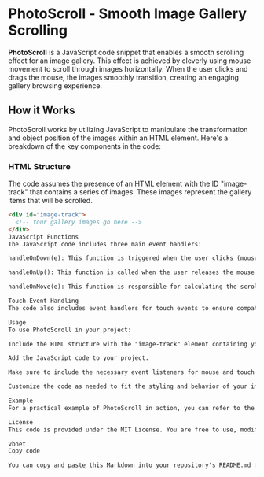 # PhotoScroll - Smooth Image Gallery Scrolling

**PhotoScroll** is a JavaScript code snippet that enables a smooth scrolling effect for an image gallery. This effect is achieved by cleverly using mouse movement to scroll through images horizontally. When the user clicks and drags the mouse, the images smoothly transition, creating an engaging gallery browsing experience.

## How it Works

PhotoScroll works by utilizing JavaScript to manipulate the transformation and object position of the images within an HTML element. Here's a breakdown of the key components in the code:

### HTML Structure

The code assumes the presence of an HTML element with the ID "image-track" that contains a series of images. These images represent the gallery items that will be scrolled.

```html
<div id="image-track">
  <!-- Your gallery images go here -->
</div>
JavaScript Functions
The JavaScript code includes three main event handlers:

handleOnDown(e): This function is triggered when the user clicks (mousedown) or touches (touchstart) the mouse. It records the initial mouse position.

handleOnUp(): This function is called when the user releases the mouse button (mouseup) or touch (touchend). It resets the mouse position and stores the previous scroll percentage.

handleOnMove(e): This function is responsible for calculating the scroll percentage based on mouse movement and applying smooth animations to both the "image-track" and individual images.

Touch Event Handling
The code also includes event handlers for touch events to ensure compatibility with touch-enabled devices. These handlers mirror the mouse events and allow users to scroll through the gallery using touch gestures.

Usage
To use PhotoScroll in your project:

Include the HTML structure with the "image-track" element containing your gallery images.

Add the JavaScript code to your project.

Make sure to include the necessary event listeners for mouse and touch events, as shown in the code.

Customize the code as needed to fit the styling and behavior of your image gallery.

Example
For a practical example of PhotoScroll in action, you can refer to the code provided in this repository. Feel free to adapt and integrate it into your project.

License
This code is provided under the MIT License. You are free to use, modify, and distribute it as per the terms of the license.

vbnet
Copy code

You can copy and paste this Markdown into your repository's README.md file. Make sure to customize it further if needed.




